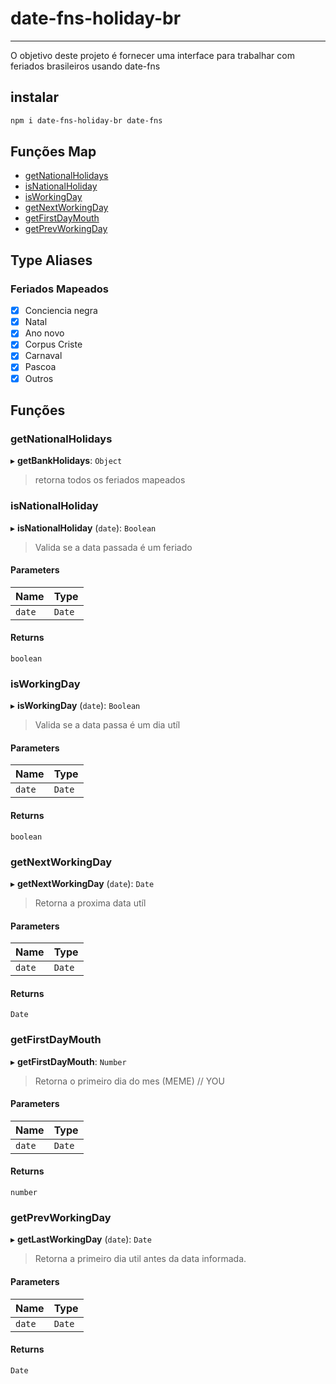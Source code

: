 # date-fns-holiday-br
---

O objetivo deste projeto é fornecer uma interface para trabalhar com feriados brasileiros usando date-fns

## instalar
```bash
npm i date-fns-holiday-br date-fns
```

## Funções Map
- [getNationalHolidays](README.MD#getNationalHolidays)
- [isNationalHoliday](README.MD#isNationalHoliday)
- [isWorkingDay](README.MD#isWorkingDay)
- [getNextWorkingDay](README.MD#getNextWorkingDay)
- [getFirstDayMouth](README.MD#getFirstDayMouth)
- [getPrevWorkingDay](README.MD#getPrevWorkingDay)

## Type Aliases

### Feriados Mapeados

- [x] Conciencia negra
- [x] Natal
- [x] Ano novo
- [x] Corpus Criste
- [x] Carnaval
- [x] Pascoa
- [x] Outros

## Funções

### getNationalHolidays

▸ **getBankHolidays**: `Object`

> retorna todos os feriados mapeados

### isNationalHoliday

▸ **isNationalHoliday** (`date`): `Boolean`

> Valida se a data passada é um feriado

#### Parameters

| Name   | Type   |
|:-------|:-------|
| `date` | `Date` |

#### Returns

`boolean`

### isWorkingDay

▸ **isWorkingDay** (`date`): `Boolean`

> Valida se a data passa é um dia utíl

#### Parameters

| Name   | Type   |
|:-------|:-------|
| `date` | `Date` |

#### Returns

`boolean`

### getNextWorkingDay

▸ **getNextWorkingDay** (`date`): `Date`

>  Retorna a proxima data utíl

#### Parameters

| Name   | Type   |
|:-------|:-------|
| `date` | `Date` |

#### Returns

`Date`


### getFirstDayMouth

▸ **getFirstDayMouth**: `Number`

>  Retorna o primeiro dia do mes (MEME) // YOU

#### Parameters

| Name   | Type   |
|:-------|:-------|
| `date` | `Date` |

#### Returns

`number`

### getPrevWorkingDay

▸ **getLastWorkingDay** (`date`): `Date`

>  Retorna a primeiro dia util antes da data informada.

#### Parameters

| Name   | Type   |
|:-------|:-------|
| `date` | `Date` |

#### Returns

`Date`